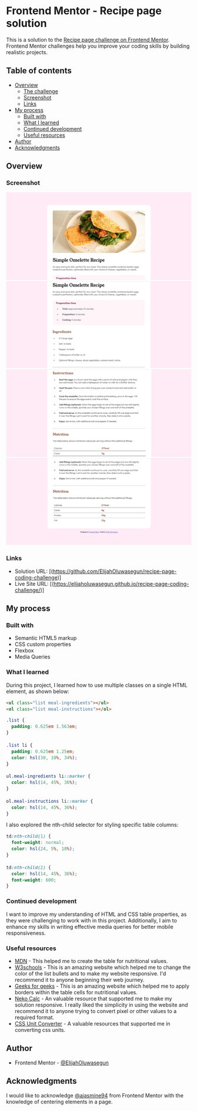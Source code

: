 # Frontend Mentor - Recipe page solution

This is a solution to the [Recipe page challenge on Frontend Mentor](https://www.frontendmentor.io/challenges/recipe-page-KiTsR8QQKm). Frontend Mentor challenges help you improve your coding skills by building realistic projects.

## Table of contents

- [Overview](#overview)
  - [The challenge](#the-challenge)
  - [Screenshot](#screenshot)
  - [Links](#links)
- [My process](#my-process)
  - [Built with](#built-with)
  - [What I learned](#what-i-learned)
  - [Continued development](#continued-development)
  - [Useful resources](#useful-resources)
- [Author](#author)
- [Acknowledgments](#acknowledgments)

## Overview

### Screenshot

![Desktop - version](./assets/images/desktop_solution.png)
![Desktop - version](./assets/images/desktop_solution2.png)
![Desktop - version](./assets/images/desktop_solution3.png)
![Desktop - version](./assets/images/desktop_solution4.png)

### Links

- Solution URL: [(https://github.com/ElijahOluwasegun/recipe-page-coding-challenge)]
- Live Site URL: [(https://elijaholuwasegun.github.io/recipe-page-coding-challenge/)]

## My process

### Built with

- Semantic HTML5 markup
- CSS custom properties
- Flexbox
- Media Queries

### What I learned

During this project, I learned how to use multiple classes on a single HTML element, as shown below:

```html
<ul class="list meal-ingredients"></ul>
<ol class="list meal-instructions"></ol>
```

```css
.list {
  padding: 0.625em 1.563em;
}

.list li {
  padding: 0.625em 1.25em;
  color: hsl(30, 10%, 34%);
}

ul.meal-ingredients li::marker {
  color: hsl(14, 45%, 36%);
}

ol.meal-instructions li::marker {
  color: hsl(14, 45%, 36%);
}
```

I also explored the nth-child selector for styling specific table columns:

```css
td:nth-child(1) {
  font-weight: normal;
  color: hsl(24, 5%, 18%);
}

td:nth-child(2) {
  color: hsl(14, 45%, 36%);
  font-weight: 600;
}
```

### Continued development

I want to improve my understanding of HTML and CSS table properties, as they were challenging to work with in this project. Additionally, I aim to enhance my skills in writing effective media queries for better mobile responsiveness.

### Useful resources

- [MDN](https://developer.mozilla.org/en-US/) - This helped me to create the table for nutritional values.
- [W3schools](https://www.w3schools.com/) - This is an amazing website which helped me to change the color of the list bullets and to make my website responsive. I'd recommend it to anyone beginning their web journey.
- [Geeks for geeks](https://www.geeksforgeeks.org/) - This is an amazing website which helped me to apply borders within the table cells for nutritional values.
- [Neko Calc](https://nekocalc.com/) - An valuable resource that supported me to make my solution responsive. I really liked the simplicity in using the website and recommend it to anyone trying to convert pixel or other values to a required format.
- [CSS Unit Converter](https://cssunitconverter.vercel.app/) - A valuable resources that supported me in converting css units.

## Author

- Frontend Mentor - [@ElijahOluwasegun](https://www.frontendmentor.io/profile/ElijahOluwasegun)

## Acknowledgments

I would like to acknowledge [@ajasmine94](https://www.frontendmentor.io/profile/ajasmine94) from Frontend Mentor with the knowledge of centering elements in a page.
